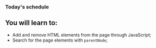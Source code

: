 ### Today's schedule

## You will learn to:

- Add and remove HTML elements from the page through JavaScript;
- Search for the page elements with `parentNode`;
